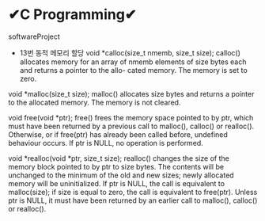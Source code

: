 # ✔C Programming✔

softwareProject


* 13번 동적 메모리 할당
void *calloc(size_t nmemb, size_t size); 
calloc() allocates memory for an array of nmemb elements of size bytes each and returns a pointer to the allo- cated memory. The memory is set to zero. 

void *malloc(size_t size); 
malloc() allocates size bytes and returns a pointer to the allocated memory. The memory is not cleared.

void free(void *ptr); 
free() frees the memory space pointed to by ptr, which must have been returned by a previous call to malloc(), calloc() or realloc(). Otherwise, or if free(ptr) has already been called before, undefined behaviour occurs. If ptr is NULL, no operation is performed. 

void *realloc(void *ptr, size_t size);
realloc() changes the size of the memory block pointed to by ptr to size bytes. The contents will be unchanged to the minimum of the old and new sizes; newly allocated  memory will be uninitialized. If ptr is NULL, the call is equivalent to malloc(size); if size is equal to zero, the call is equivalent to free(ptr). Unless ptr is NULL, it must have been returned by an earlier call to malloc(), calloc() or realloc().
